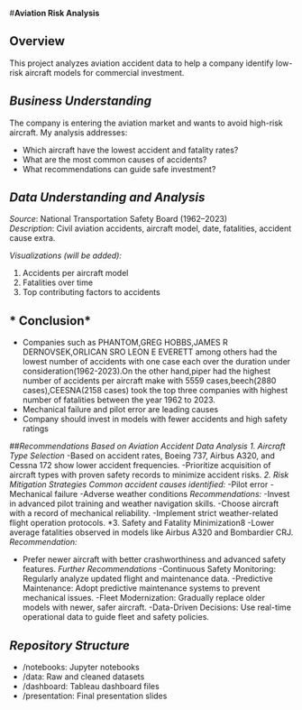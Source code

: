 #**Aviation  Risk Analysis**

## Overview
This project analyzes aviation accident data to help a company identify low-risk aircraft models for commercial investment.

## *Business Understanding*
The company is entering the aviation market and wants to avoid high-risk aircraft. My analysis addresses:
- Which aircraft have the lowest accident and fatality rates?
- What are the most common causes of accidents?
- What recommendations can guide safe investment?

## *Data Understanding and Analysis*
*Source*: National Transportation Safety Board (1962–2023)  
*Description*: Civil aviation accidents, aircraft model, date, fatalities, accident cause extra.


*Visualizations (will be added):*
1. Accidents per aircraft model
2. Fatalities over time
3. Top contributing factors to accidents

## * Conclusion*
- Companies such as PHANTOM,GREG HOBBS,JAMES R DERNOVSEK,ORLICAN SRO LEON E EVERETT among others had the lowest number of accidents with one case each over the duration under consideration(1962-2023).On the other hand,piper had the highest number of accidents per aircraft make with 5559 cases,beech(2880 cases),CEESNA(2158 cases) took the top three companies with highest number of fatalities between the year 1962 to 2023.
- Mechanical failure and pilot error are leading causes
- Company should invest in models with fewer accidents and high safety ratings

##*Recommendations Based on Aviation Accident Data Analysis*
*1. Aircraft Type Selection*
-Based on accident rates, Boeing 737, Airbus A320, and Cessna 172 show lower accident frequencies.
-Prioritize acquisition of aircraft types with proven safety records to minimize accident risks.
*2. Risk Mitigation Strategies*
*Common accident causes identified:*
-Pilot error
-Mechanical failure
-Adverse weather conditions
*Recommendations:*
-Invest in advanced pilot training and weather navigation skills.
-Choose aircraft with a record of mechanical reliability.
-Implement strict weather-related flight operation protocols.
*3. Safety and Fatality Minimization8
-Lower average fatalities observed in models like Airbus A320 and Bombardier CRJ.
*Recommendation:*
- Prefer newer aircraft with better crashworthiness and advanced safety features.
*Further Recommendations*
-Continuous Safety Monitoring: Regularly analyze updated flight and maintenance data.
-Predictive Maintenance: Adopt predictive maintenance systems to prevent mechanical issues.
-Fleet Modernization: Gradually replace older models with newer, safer aircraft.
-Data-Driven Decisions: Use real-time operational data to guide fleet and safety policies.


## *Repository Structure*
- /notebooks: Jupyter notebooks
- /data: Raw and cleaned datasets
- /dashboard: Tableau dashboard files
- /presentation: Final presentation slides